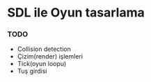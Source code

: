 # SDL ile Oyun tasarlama
### TODO
- Collision detection
- Çizim(render) işlemleri
- Tick(oyun loopu)
- Tuş girdisi
